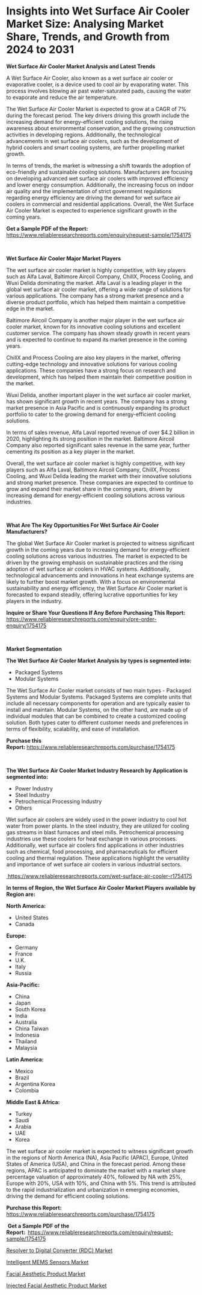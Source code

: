 <p><h1>Insights into Wet Surface Air Cooler Market Size: Analysing Market Share, Trends, and Growth from 2024 to 2031</h1></p><p><strong>Wet Surface Air Cooler Market Analysis and Latest Trends</strong></p>
<p><p>A Wet Surface Air Cooler, also known as a wet surface air cooler or evaporative cooler, is a device used to cool air by evaporating water. This process involves blowing air past water-saturated pads, causing the water to evaporate and reduce the air temperature. </p><p>The Wet Surface Air Cooler Market is expected to grow at a CAGR of 7% during the forecast period. The key drivers driving this growth include the increasing demand for energy-efficient cooling solutions, the rising awareness about environmental conservation, and the growing construction activities in developing regions. Additionally, the technological advancements in wet surface air coolers, such as the development of hybrid coolers and smart cooling systems, are further propelling market growth.</p><p>In terms of trends, the market is witnessing a shift towards the adoption of eco-friendly and sustainable cooling solutions. Manufacturers are focusing on developing advanced wet surface air coolers with improved efficiency and lower energy consumption. Additionally, the increasing focus on indoor air quality and the implementation of strict government regulations regarding energy efficiency are driving the demand for wet surface air coolers in commercial and residential applications. Overall, the Wet Surface Air Cooler Market is expected to experience significant growth in the coming years.</p></p>
<p><strong>Get a Sample PDF of the Report:&nbsp;</strong> <a href="https://www.reliableresearchreports.com/enquiry/request-sample/1754175">https://www.reliableresearchreports.com/enquiry/request-sample/1754175</a></p>
<p>&nbsp;</p>
<p><strong>Wet Surface Air Cooler Major Market Players</strong></p>
<p><p>The wet surface air cooler market is highly competitive, with key players such as Alfa Laval, Baltimore Aircoil Company, ChillX, Process Cooling, and Wuxi Delida dominating the market. Alfa Laval is a leading player in the global wet surface air cooler market, offering a wide range of solutions for various applications. The company has a strong market presence and a diverse product portfolio, which has helped them maintain a competitive edge in the market.</p><p>Baltimore Aircoil Company is another major player in the wet surface air cooler market, known for its innovative cooling solutions and excellent customer service. The company has shown steady growth in recent years and is expected to continue to expand its market presence in the coming years.</p><p>ChillX and Process Cooling are also key players in the market, offering cutting-edge technology and innovative solutions for various cooling applications. These companies have a strong focus on research and development, which has helped them maintain their competitive position in the market.</p><p>Wuxi Delida, another important player in the wet surface air cooler market, has shown significant growth in recent years. The company has a strong market presence in Asia Pacific and is continuously expanding its product portfolio to cater to the growing demand for energy-efficient cooling solutions.</p><p>In terms of sales revenue, Alfa Laval reported revenue of over $4.2 billion in 2020, highlighting its strong position in the market. Baltimore Aircoil Company also reported significant sales revenue in the same year, further cementing its position as a key player in the market.</p><p>Overall, the wet surface air cooler market is highly competitive, with key players such as Alfa Laval, Baltimore Aircoil Company, ChillX, Process Cooling, and Wuxi Delida leading the market with their innovative solutions and strong market presence. These companies are expected to continue to grow and expand their market share in the coming years, driven by increasing demand for energy-efficient cooling solutions across various industries.</p></p>
<p>&nbsp;</p>
<p><strong>What Are The Key Opportunities For Wet Surface Air Cooler Manufacturers?</strong></p>
<p><p>The global Wet Surface Air Cooler market is projected to witness significant growth in the coming years due to increasing demand for energy-efficient cooling solutions across various industries. The market is expected to be driven by the growing emphasis on sustainable practices and the rising adoption of wet surface air coolers in HVAC systems. Additionally, technological advancements and innovations in heat exchange systems are likely to further boost market growth. With a focus on environmental sustainability and energy efficiency, the Wet Surface Air Cooler market is forecasted to expand steadily, offering lucrative opportunities for key players in the industry.</p></p>
<p><strong>Inquire or Share Your Questions If Any Before Purchasing This Report:</strong> <a href="https://www.reliableresearchreports.com/enquiry/pre-order-enquiry/1754175">https://www.reliableresearchreports.com/enquiry/pre-order-enquiry/1754175</a></p>
<p>&nbsp;</p>
<p><strong>Market Segmentation</strong></p>
<p><strong>The Wet Surface Air Cooler Market Analysis by types is segmented into:</strong></p>
<p><ul><li>Packaged Systems</li><li>Modular Systems</li></ul></p>
<p><p>The Wet Surface Air Cooler market consists of two main types - Packaged Systems and Modular Systems. Packaged Systems are complete units that include all necessary components for operation and are typically easier to install and maintain. Modular Systems, on the other hand, are made up of individual modules that can be combined to create a customized cooling solution. Both types cater to different customer needs and preferences in terms of flexibility, scalability, and ease of installation.</p></p>
<p><strong>Purchase this Report:&nbsp;</strong><a href="https://www.reliableresearchreports.com/purchase/1754175">https://www.reliableresearchreports.com/purchase/1754175</a></p>
<p>&nbsp;</p>
<p><strong>The Wet Surface Air Cooler Market Industry Research by Application is segmented into:</strong></p>
<p><ul><li>Power Industry</li><li>Steel Industry</li><li>Petrochemical Processing Industry</li><li>Others</li></ul></p>
<p><p>Wet surface air coolers are widely used in the power industry to cool hot water from power plants. In the steel industry, they are utilized for cooling gas streams in blast furnaces and steel mills. Petrochemical processing industries use these coolers for heat exchange in various processes. Additionally, wet surface air coolers find applications in other industries such as chemical, food processing, and pharmaceuticals for efficient cooling and thermal regulation. These applications highlight the versatility and importance of wet surface air coolers in various industrial sectors.</p></p>
<p><a href="https://www.reliableresearchreports.com/wet-surface-air-cooler-r1754175">&nbsp;https://www.reliableresearchreports.com/wet-surface-air-cooler-r1754175</a></p>
<p><strong>In terms of Region, the Wet Surface Air Cooler Market Players available by Region are:</strong></p>
<p>
    <p> <strong> North America: </strong>
        <ul>
            <li>United States</li>
            <li>Canada</li>
        </ul>
        </p> 
    <p> <strong> Europe: </strong>
        <ul>
            <li>Germany</li>
            <li>France</li>
            <li>U.K.</li>
            <li>Italy</li>
            <li>Russia</li>
        </ul>
        </p> 
    <p> <strong> Asia-Pacific: </strong>
        <ul>
            <li>China</li>
            <li>Japan</li>
            <li>South Korea</li>
            <li>India</li>
            <li>Australia</li>
            <li>China Taiwan</li>
            <li>Indonesia</li>
            <li>Thailand</li>
            <li>Malaysia</li>
        </ul>
        </p> 
    <p> <strong> Latin America: </strong>
        <ul>
            <li>Mexico</li>
            <li>Brazil</li>
            <li>Argentina Korea</li>
            <li>Colombia</li>
        </ul>
        </p> 
    <p> <strong> Middle East & Africa: </strong>
        <ul>
            <li>Turkey</li>
            <li>Saudi</li>
            <li>Arabia</li>
            <li>UAE</li>
            <li>Korea</li>
        </ul>
    </p>
    </p>
<p><p>The wet surface air cooler market is expected to witness significant growth in the regions of North America (NA), Asia Pacific (APAC), Europe, United States of America (USA), and China in the forecast period. Among these regions, APAC is anticipated to dominate the market with a market share percentage valuation of approximately 40%, followed by NA with 25%, Europe with 20%, USA with 10%, and China with 5%. This trend is attributed to the rapid industrialization and urbanization in emerging economies, driving the demand for efficient cooling solutions.</p></p>
<p><strong>Purchase this Report: </strong><a href="https://www.reliableresearchreports.com/purchase/1754175">https://www.reliableresearchreports.com/purchase/1754175</a></p>
<p>&nbsp;<strong>Get a Sample PDF of the Report:&nbsp;&nbsp;</strong><a href="https://www.reliableresearchreports.com/enquiry/request-sample/1754175">https://www.reliableresearchreports.com/enquiry/request-sample/1754175</a></p>
<p><strong></strong></p>
<p><p><a href="https://github.com/philipWolf32/Market-Research-Report-List-1/blob/main/resolver-to-digital-converter-rdc-market.md">Resolver to Digital Converter (RDC) Market</a></p><p><a href="https://github.com/sydneyHaley871/Market-Research-Report-List-1/blob/main/intelligent-mems-sensors-market.md">Intelligent MEMS Sensors Market</a></p><p><a href="https://issuu.com/reportprime-2/docs/facial-aesthetic-product-market-size-2030.pptx">Facial Aesthetic Product Market</a></p><p><a href="https://issuu.com/reportprime-2/docs/injected-facial-aesthetic-product-market-size-2030">Injected Facial Aesthetic Product Market</a></p></p>